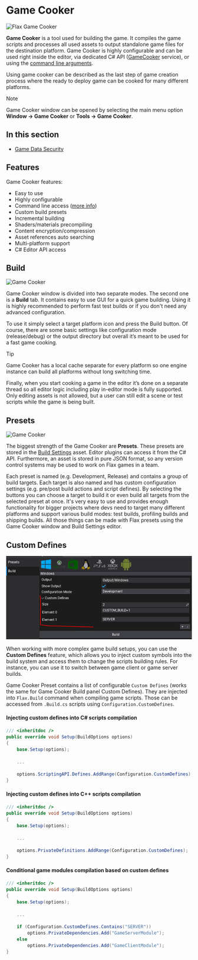 # Game Cooker

![Flax Game Cooker](media/title.jpg)

**Game Cooker** is a tool used for building the game.
It compiles the game scripts and processes all used assets to output standalone game files for the destination platform.
Game Cooker is highly configurable and can be used right inside the editor, via dedicated C# API ([GameCooker](https://docs.flaxengine.com/api/FlaxEditor.GameCooker.html) service), or using the [command line arguments](../advanced/command-line-access.md).

Using game cooker can be described as the last step of game creation process where the ready to deploy game can be cooked for many different platforms.

> [!NOTE]
> Game Cooker window can be opened by selecting the main menu option **Window -> Game Cooker** or **Tools -> Game Cooker**.

## In this section

* [Game Data Security](security.md)

## Features

Game Cooker features:
* Easy to use
* Highly configurable
* Command line access ([more info](../advanced/command-line-access.md))
* Custom build presets
* Incremental building
* Shaders/materials precompiling
* Content encryption/compression
* Asset references auto searching
* Multi-platform support
* C# Editor API access

## Build

![Game Cooker](media/gameCooker1.png)

Game Cooker window is divided into two separate modes. The second one is a **Build** tab.
It contains easy to use GUI for a quick game building.
Using it is highly recommended to perform fast test builds or if you don't need any advanced configuration.

To use it simply select a target platform icon and press the Build button.
Of course, there are some basic settings like configuration mode (release/debug) or the output directory but overall it’s meant to be used for a fast game cooking.

> [!TIP]
> Game Cooker has a local cache separate for every platform so one engine instance can build all platforms without long switching time.

Finally, when you start cooking a game in the editor it’s done on a separate thread so all editor logic including play in-editor mode is fully supported.
Only editing assets is not allowed, but a user can still edit a scene or test scripts while the game is being built.

## Presets

![Game Cooker](media/gameCooker2.png)

The biggest strength of the Game Cooker are **Presets**.
These presets are stored in the [Build Settings](../game-settings/build-settings.md) asset. Editor plugins can access it from the C# API. Furthermore, an asset is stored in pure JSON format, so any version control systems may be used to work on Flax games in a team.

Each preset is named (e.g. Development, Release) and contains a group of build targets.
Each target is also named and has custom configuration settings (e.g. pre/post build actions and script defines).
By selecting the buttons you can choose a target to build it or even build all targets from the selected preset at once.
It's very easy to use and provides enough functionality for bigger projects where devs need to target many different platforms and support various build modes: test builds, profiling builds and shipping builds.
All those things can be made with Flax presets using the Game Cooker window and Build Settings editor.

## Custom Defines

![Game Cooker Custom Defines](media/custom-defines.png)

When working with more complex game build setups, you can use the **Custom Defines** feature, which allows you to inject custom symbols into the build system and access them to change the scripts building rules. For instance, you can use it to switch between game client or game server builds.

Game Cooker Preset contains a list of configurable `Custom Defines` (works the same for Game Cooker Build panel Custom Defines). They are injected into `Flax.Build` command when compiling game scripts. Those can be accessed from `.Build.cs` scripts using `Configuration.CustomDefines`.

#### Injecting custom defines into C# scripts compilation

```cs
/// <inheritdoc />
public override void Setup(BuildOptions options)
{
    base.Setup(options);

    ...

    options.ScriptingAPI.Defines.AddRange(Configuration.CustomDefines);
}
```

#### Injecting custom defines into C++ scripts compilation

```cs
/// <inheritdoc />
public override void Setup(BuildOptions options)
{
    base.Setup(options);

    ...

    options.PrivateDefinitions.AddRange(Configuration.CustomDefines);
}
```

#### Conditional game modules compilation based on custom defines

```cs
/// <inheritdoc />
public override void Setup(BuildOptions options)
{
    base.Setup(options);

    ...

    if (Configuration.CustomDefines.Contains("SERVER"))
        options.PrivateDependencies.Add("GameServerModule");
    else
        options.PrivateDependencies.Add("GameClientModule");
}
```
